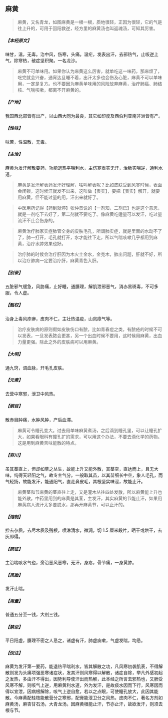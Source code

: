 ## 麻黄

> 麻黄，又名青龙，如图麻黄是一根一根，质地很轻，正因为很轻，它的气是往上升的，可用于回阳救逆，经方里的麻黄汤也叫返魂汤，可知其厉害。

##### 【本经原文】
味甘，温，无毒。治中风，伤寒，头痛。温疟，发表出汗，去邪热气，止咳逆上气，除寒热，破症坚积聚。一名龙沙。

> 麻黄不可单味用。如果你认为麻黄这么厉害，就单吃这一味药，那麻烦了，吃完就会兴奋，通宵达旦睡不着，出汗太多也会伤及心脏，麻黄不可以单味用，一定是复方。也不要因为麻黄单味用的风险放弃麻黄，治疗肺癌、肺结核、气喘咳嗽，都离不开麻黄的。

##### 【产地】
我国西北部皆有出产，以山西大同为最良，其它如印度及西伯利亚南非洲皆有产。
##### 【性味】
味苦，性温散，无毒。
##### 【主治】
麻黄为发汗解散要药，功能退热平喘利水，主伤寒表实无汗，治肺实喘逆，通利水道。

> 麻黄是发汗解表药发汗好理解，啥叫解表呢？比如皮肤受到风寒时候，表面会闭锁，这时候汗就发不出来，这叫做【表实】，要把【表实】解开，就要用麻黄。但不能过量的用，汗出来就好了。

> 中医用药记得【药到就停】张仲景说的【一剂知，二剂已】也是这个意思，就是一剂吃下去好了，第二剂就不要吃了。像麻黄吃适量可以发汗，吃过量流汗不止会伤身的。

> 麻黄治疗肺家实症肺管全身的皮肤毛孔，所谓肺实症，就是里面的水动不了了，肺一打开，毛孔就打开，水才能往下走，所以气喘咳嗽几乎都用到麻黄，治疗水肿效果也好。

> 治疗肺的时候会治疗肝因为木火土金水，金克木，肺出问题，肝就不好，所以治疗肺病一定要治疗肝，麻黄青色入肝。

##### 【别录】
五脏邪气缓急，风胁痛，止好睡，通腠理，解肌泄邪恶气，消赤黑斑毒，不可多服，令人虚。
##### 【甄权】
治身上毒风疹痹，皮肉不仁，主壮热温疫，山岚瘴气等。

> 治疗皮肤病的原则假如皮肤伤口有脓，比如青春痘之类，有脓疮的时候不可以发表，一旦发表脓会更甚，另一个出血时候不要用，这时候用麻黄，出血力量更强。除此之外的皮肤病可以用麻黄。

##### 【大明】
通九窍，调血脉，开毛孔皮肤。
##### 【元素】
去营中寒邪，泄卫中风热。
##### 【纲目】
散赤目肿痛，水肿风肿，产后血滞。

> 麻黄可令瞳孔变大。过去用单味麻黄煮汤，之后滴到瞳孔里，可以让瞳孔扩大，如果看眼科有瞳孔扩的需求，可以用这个办法，不要去滴化学的药物。这是用到麻黄苦味能散的特点。

##### 【容川】
虽其茎直上，但却如草之丛生，故能上升又能外散，其茎空，直达而上，且无大味，纯得天轻阳之气，故专主气分。一般取其苗，以其苗细长中空，象人毛孔，而气轻扬，故能发汗，能通阳气，直走鼻皮毛，其根坚实味涩，故能止汗。

> 麻黄茎和节麻黄的茎直往上走，又是灌木丛往四处发散，所以麻黄能上升也能外散。中药里用到的麻黄是其茎，主发汗，其实麻黄的节能止汗，如果用麻黄病人流汗太多要脱水，那再开麻黄节，可以止汗的。

##### 【炮制】
捡去杂质，去尽木质及残根，喷淋清水，微润，切 1.5 厘米段片，晒干或烘干，去灰即得。
##### 【药征】
主治喘咳水气也，旁治恶风恶寒，无汗，身疼，骨节痛，一身黄肿。
##### 【灵胎】
发汗止喘。
##### 【用量】
普通五分至一钱，大剂三钱。
##### 【禁忌】
平日阳虚，腠理不密之人忌之，诸虚有汗，肺虚痰嗽，气虚发喘，均忌。
##### 【倪注】
麻黄为发汗第一要药，能退热平喘利水，皆其解散之功，凡风寒初袭肌表，不得解散则发为头痛项强恶寒诸症状，发其汗则风寒得以解散，诸症自除，举凡外感初起之发热，多由汗不得出，因势利导使汗出而热解，此本经之所言去邪热也，又肺受风寒不解，则咳气上逆，用麻黄利水道，外为发汗，是故痰水因而下行，风寒因而得以宣泄，因病根解除，咳气上逆自愈，若以之点眼，可使瞳孔放大，此因其能散。今麻黄配桂枝能散营分之寒邪，配膏能泄卫分之风热，皮肉不仁，著名方剂如麻黄汤，麻杏甘石汤，大青龙汤。因麻黄根能止汗，节亦止汗，故欲发汗，则须去根与节。